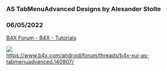 ###  AS TabMenuAdvanced Designs by Alexander Stolte
### 06/05/2022
[B4X Forum - B4X - Tutorials](https://www.b4x.com/android/forum/threads/141000/)

![](https://www.b4x.com/android/forum/attachments/130010)  
<https://www.b4x.com/android/forum/threads/b4x-xui-as-tabmenuadvanced.140907/>